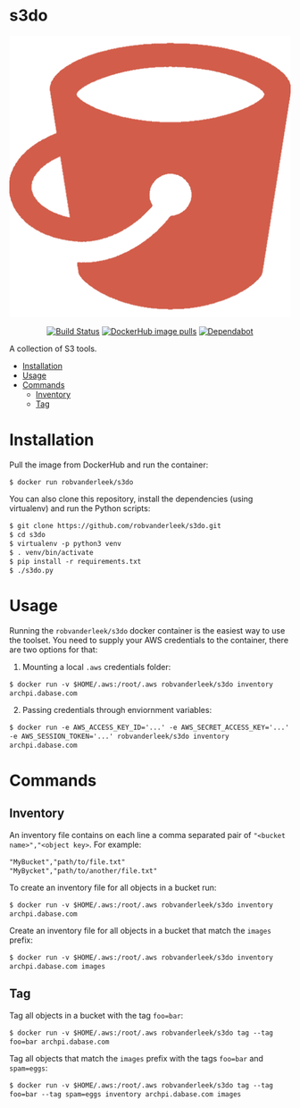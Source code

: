 # s3do

<div align="center">

![Logo](docs/logo.png)

</div>

<div align="center">

[![Build Status](https://github.com/robvanderleek/s3do/workflows/CICD/badge.svg)](https://github.com/robvanderleek/s3do/actions)
[![DockerHub image pulls](https://img.shields.io/docker/pulls/robvanderleek/s3do)](https://hub.docker.com/repository/docker/robvanderleek/s3do)
[![Dependabot](https://badgen.net/badge/Dependabot/enabled/green?icon=dependabot)](https://dependabot.com/)

</div>

A collection of S3 tools.

* [Installation](#installation)
* [Usage](#usage)
* [Commands](#commands)
  * [Inventory](#inventory)
  * [Tag](#tag)

# Installation

Pull the image from DockerHub and run the container:

```shell
$ docker run robvanderleek/s3do
``` 

You can also clone this repository, install the dependencies (using virtualenv) 
and run the Python scripts:

```shell
$ git clone https://github.com/robvanderleek/s3do.git
$ cd s3do
$ virtualenv -p python3 venv
$ . venv/bin/activate
$ pip install -r requirements.txt
$ ./s3do.py
```

# Usage

Running the `robvanderleek/s3do` docker container is the easiest way to use
the toolset. You need to supply your AWS credentials to the container, there
are two options for that:

1. Mounting a local `.aws` credentials folder:

```shell
$ docker run -v $HOME/.aws:/root/.aws robvanderleek/s3do inventory archpi.dabase.com 
```

2. Passing credentials through enviornment variables:

```shell
$ docker run -e AWS_ACCESS_KEY_ID='...' -e AWS_SECRET_ACCESS_KEY='...' -e AWS_SESSION_TOKEN='...' robvanderleek/s3do inventory archpi.dabase.com
```

# Commands

## Inventory

An inventory file contains on each line a comma separated pair of `"<bucket name>","<object key>`. For example:

```
"MyBucket","path/to/file.txt"
"MyBycket","path/to/another/file.txt"
```

To create an inventory file for all objects in a bucket run:

```shell
$ docker run -v $HOME/.aws:/root/.aws robvanderleek/s3do inventory archpi.dabase.com 
```

Create an inventory file for all objects in a bucket that match the `images` 
prefix:

```shell
$ docker run -v $HOME/.aws:/root/.aws robvanderleek/s3do inventory archpi.dabase.com images
```

## Tag

Tag all objects in a bucket with the tag `foo=bar`:

```shell
$ docker run -v $HOME/.aws:/root/.aws robvanderleek/s3do tag --tag foo=bar archpi.dabase.com 
```

Tag all objects that match the `images` prefix with the tags `foo=bar` and 
`spam=eggs`:

```shell
$ docker run -v $HOME/.aws:/root/.aws robvanderleek/s3do tag --tag foo=bar --tag spam=eggs inventory archpi.dabase.com images
```
